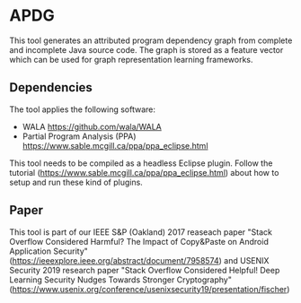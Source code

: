# APDG
This tool generates an attributed program dependency graph from complete and incomplete Java source code. The graph is stored as a feature vector which can be used for graph representation learning frameworks.

## Dependencies

The tool applies the following software:

- WALA https://github.com/wala/WALA
- Partial Program Analysis (PPA) https://www.sable.mcgill.ca/ppa/ppa_eclipse.html

This tool needs to be compiled as a headless Eclipse plugin. Follow the tutorial (https://www.sable.mcgill.ca/ppa/ppa_eclipse.html) about how to setup and run these kind of plugins.

## Paper

This tool is part of our IEEE S&P (Oakland) 2017 reaseach paper "Stack Overflow Considered Harmful? The Impact of Copy&Paste on Android Application Security" (https://ieeexplore.ieee.org/abstract/document/7958574) and USENIX Security 2019 research paper "Stack Overflow Considered Helpful! Deep Learning Security Nudges Towards Stronger Cryptography" (https://www.usenix.org/conference/usenixsecurity19/presentation/fischer)
